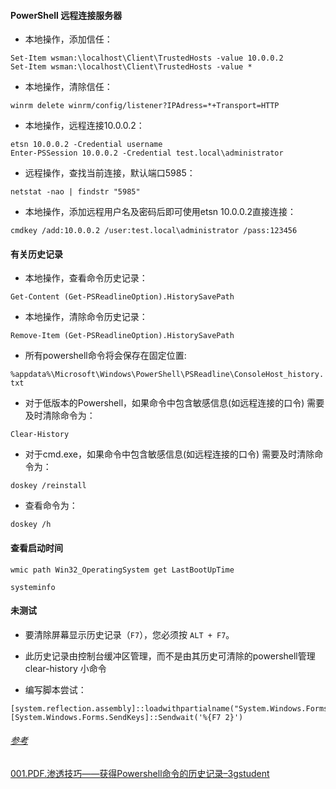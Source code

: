 #### PowerShell 远程连接服务器

- 本地操作，添加信任：
```
Set-Item wsman:\localhost\Client\TrustedHosts -value 10.0.0.2
Set-Item wsman:\localhost\Client\TrustedHosts -value *
```

- 本地操作，清除信任：

`winrm delete winrm/config/listener?IPAdress=*+Transport=HTTP`

- 本地操作，远程连接10.0.0.2：
```
etsn 10.0.0.2 -Credential username
Enter-PSSession 10.0.0.2 -Credential test.local\administrator
```

- 远程操作，查找当前连接，默认端口5985：

`netstat -nao | findstr "5985"`

- 本地操作，添加远程用户名及密码后即可使用etsn 10.0.0.2直接连接：

`cmdkey /add:10.0.0.2 /user:test.local\administrator /pass:123456`

#### 有关历史记录

- 本地操作，查看命令历史记录：

`Get-Content (Get-PSReadlineOption).HistorySavePath`

- 本地操作，清除命令历史记录：

`Remove-Item (Get-PSReadlineOption).HistorySavePath`

- 所有powershell命令将会保存在固定位置:

`%appdata%\Microsoft\Windows\PowerShell\PSReadline\ConsoleHost_history.txt`

- 对于低版本的Powershell，如果命令中包含敏感信息(如远程连接的口令) 需要及时清除命令为：

`Clear-History`

- 对于cmd.exe，如果命令中包含敏感信息(如远程连接的口令) 需要及时清除命令为：

`doskey /reinstall`

- 查看命令为：

`doskey /h`

#### 查看启动时间

`wmic path Win32_OperatingSystem get LastBootUpTime`

`systeminfo`

#### 未测试
- 要清除屏幕显示历史记录（`F7`），您必须按 `ALT + F7`。
- 此历史记录由控制台缓冲区管理，而不是由其历史可清除的powershell管理 clear-history 小命令

- 编写脚本尝试：

```
[system.reflection.assembly]::loadwithpartialname("System.Windows.Forms")
[System.Windows.Forms.SendKeys]::Sendwait('%{F7 2}')
```


###### [参考](https://docs.microsoft.com/en-us/powershell/module/addsadministration/set-aduser?view=win10-ps)
[001.PDF.渗透技巧——获得Powershell命令的历史记录–3gstudent](./001.PDF.渗透技巧——获得Powershell命令的历史记录–3gstudent.pdf)
